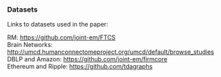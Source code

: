 ### Datasets
Links to datasets used in the paper:  
  
RM: https://github.com/joint-em/FTCS   
Brain Networks: http://umcd.humanconnectomeproject.org/umcd/default/browse_studies  
DBLP and Amazon: https://github.com/joint-em/firmcore  
Ethereum and Ripple: https://github.com/tdagraphs  
